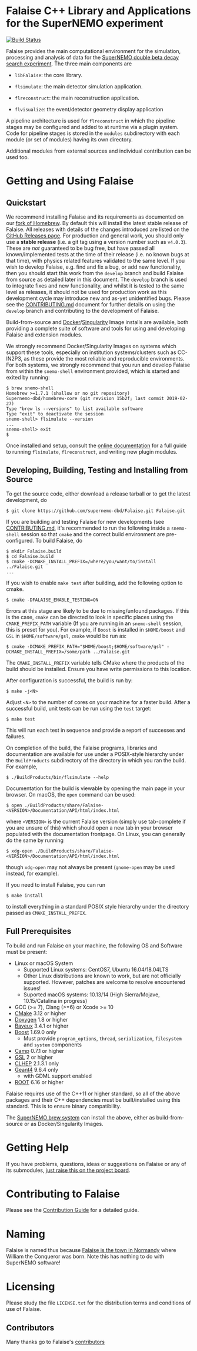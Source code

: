 # Falaise C++ Library and Applications for the SuperNEMO experiment

[![Build Status](https://travis-ci.org/SuperNEMO-DBD/Falaise.svg?branch=develop)](https://travis-ci.org/SuperNEMO-DBD/Falaise)

Falaise provides the main computational environment for the simulation,
processing and analysis of data for the [SuperNEMO double beta decay search
experiment](http://nemo.in2p3.fr). The three main components are

- `libFalaise`: the core library.

- `flsimulate`: the main detector simulation application.

- `flreconstruct`: the main reconstruction application.

- `flvisualize`: the event/detector geometry display application

A pipeline architecture is used for `flreconstruct` in which the pipeline stages
may be configured and added to at runtime via a plugin system.
Code for pipeline stages is stored in the ``modules`` subdirectory
with each module (or set of modules) having its own directory.

Additional modules from external sources and individual contribution
can be used too.

# Getting and Using Falaise
## Quickstart
We recommend installing Falaise and its requirements as documented on our
[fork of Homebrew](https://github.com/SuperNEMO-DBD/brew). By default this will
install the latest stable release of Falaise. All releases with details of the changes
introduced are listed on the [GitHub Releases page](https://github.com/SuperNEMO-DBD/Falaise/releases).
For production and general work, you should only use a **stable release** (i.e. a git tag using a version
number such as `v4.0.3`). These are _not_ guaranteed to be bug free, but have passed all
known/implemented tests at the time of their release (i.e. no known bugs at that time), with physics
related features validated to the same level. If you wish to develop
Falaise, e.g. find and fix a bug, or add new functionality, then you should start this work
from the `develop` branch and build Falaise from source as detailed later in this document.
The `develop` branch is used to integrate fixes and new functionality, and whilst it is tested
to the same level as releases, it should not be used for production work as this development cycle
may introduce new and as-yet unidentified bugs. Please see the [CONTRIBUTING.md](CONTRIBUTING.md) document
for further details on using the `develop` branch and contributing to the development of Falaise.

Build-from-source and [Docker](https://www.docker.com)/[Singularity](https://www.sylabs.io/singularity/)
Image installs are available, both providing a complete suite of software and tools for using and developing Falaise and extension modules.

We strongly recommend Docker/Singularity Images on systems which support these tools,
especially on institution systems/clusters such as CC-IN2P3, as these provide the most
reliable and reproducible environments. For both systems, we strongly recommend that you
run and develop Falaise from within the `snemo-shell` environment provided, which is started and exited by running:

```console
$ brew snemo-shell
Homebrew >=1.7.1 (shallow or no git repository)
Supernemo-dbd/homebrew-core (git revision 15b2f; last commit 2019-02-27)
Type "brew ls --versions" to list available software
Type "exit" to deactivate the session
snemo-shell> flsimulate --version
...
snemo-shell> exit
$
```

Once installed and setup, consult the [online documentation](https://supernemo-dbd.github.io/Falaise)
for a full guide to running `flsimulate`, `flreconstruct`, and writing new plugin modules.


## Developing, Building, Testing and Installing from Source
To get the source code, either download a release tarball or to get the latest development,
do

```
$ git clone https://github.com/supernemo-dbd/Falaise.git Falaise.git
```

If you are building and testing Falaise for new developments (see [CONTRIBUTING.md](CONTRIBUTING.md),
it's recommended to run the following inside a `snemo-shell` session so that `cmake` and the correct
build environment are pre-configured. To build Falaise, do

```
$ mkdir Falaise.build
$ cd Falaise.build
$ cmake -DCMAKE_INSTALL_PREFIX=/where/you/want/to/install ../Falaise.git
...
```

If you wish to enable `make test` after building, add the following option to cmake.

```
$ cmake -DFALAISE_ENABLE_TESTING=ON
```

Errors at this stage are likely to be due to missing/unfound packages. If this is the
case, `cmake` can be directed to look in specific places using the `CMAKE_PREFIX_PATH`
variable (If you are running in an `snemo-shell` session, this is preset for you).
For example, if `Boost` is installed in `$HOME/boost` and `GSL` in `$HOME/software/gsl`,
`cmake` would be run as:

```
$ cmake -DCMAKE_PREFIX_PATH="$HOME/boost;$HOME/software/gsl" -DCMAKE_INSTALL_PREFIX=/some/path ../Falaise.git
```

The `CMAKE_INSTALL_PREFIX` variable tells CMake where the products of the build
should be installed. Ensure you have write permissions to this location.

After configuration is successful, the build is run by:

```
$ make -j<N>
```

Adjust `<N>` to the number of cores on your machine for a faster build. After a
successful build, unit tests can be run using the `test` target:

```
$ make test
```

This will run each test in sequence and provide a report of successes and failures.

On completion of the build, the Falaise programs, libraries and documentation are available
for use under a POSIX-style hierarchy under the `BuildProducts` subdirectory of
the directory in which you ran the build. For example,

```
$ ./BuildProducts/bin/flsimulate --help
```

Documentation for the build is viewable by opening the main page in your browser.
On macOS, the `open` command can be used:

```
$ open ./BuildProducts/share/Falaise-<VERSION>/Documentation/API/html/index.html
```

where ``<VERSION>`` is the current Falaise version (simply use tab-complete
if you are unsure of this)
which should open a new tab in your browser populated with the documentation
frontpage. On Linux, you can generally do the same by running

```
$ xdg-open ./BuildProducts/share/Falaise-<VERSION>/Documentation/API/html/index.html
```

though ``xdg-open`` may not always be present (``gnome-open`` may be used
instead, for example).

If you need to install Falaise, you can run

```
$ make install
```

to install everything in a standard POSIX style hierarchy under the directory
passed as ``CMAKE_INSTALL_PREFIX``.


## Full Prerequisites
To build and run Falaise on your machine, the following OS and Software must be
present:

- Linux or macOS System
  - Supported Linux systems: CentOS7, Ubuntu 16.04/18.04LTS
  - Other Linux distributions are known to work, but are not
    officially supported. However, patches are welcome to resolve encountered issues!
  - Suported macOS systems: 10.13/14 (High Sierra/Mojave, 10.15/Catalina in progress)
- GCC (>= 7), Clang (>=6) or Xcode >= 10
- [CMake](https://cmake.org) 3.12 or higher
- [Doxygen](http://www.doxygen.org) 1.8 or higher
- [Bayeux](https://github.com/SuperNEMO-DBD/Bayeux) 3.4.1 or higher
- [Boost](https:/boost.org) 1.69.0 only
  - Must provide `program_options`, `thread`, `serialization`, `filesystem` and `system` components
- [Camp](https://github.com/tegesoft/camp) 0.7.1 or higher
- [GSL](http://www.gnu.org/s/gsl) 2 or higher
- [CLHEP](http://proj-clhep.web.cern.ch) 2.1.3.1 only
- [Geant4](http://geant4.cern.ch) 9.6.4 only
   - with GDML support enabled
- [ROOT](http://root.cern.ch) 6.16 or higher

Falaise requires use of the C++11 or higher standard, so all of the above packages
and their C++ dependencies must be built/installed using this standard. This is
to ensure binary compatibility.

The [SuperNEMO brew system](https://github.com/SuperNEMO-DBD/brew) can install the
above, either as build-from-source or as Docker/Singularity Images.


# Getting Help

If you have problems, questions, ideas or suggestions on Falaise or
any of its submodules, [just raise this on the project board](https://supernemo-dbd.github.io/Falaise/issues).

# Contributing to Falaise

Please see the [Contribution Guide](https://github.com/SuperNEMO-DBD/Falaise/blob/develop/CONTRIBUTING.md#)
for a detailed guide.

# Naming
Falaise is named thus because [Falaise is the town in Normandy](http://en.wikipedia.org/wiki/Falaise,_Calvados) where William
the Conqueror was born. Note this has nothing to do with SuperNEMO software!

# Licensing
Please study the file ``LICENSE.txt`` for the distribution terms and
conditions of use of Falaise.



## Contributors

Many thanks go to Falaise's [contributors](https://github.com/SuperNEMO-DBD/Falaise/graphs/contributors)
